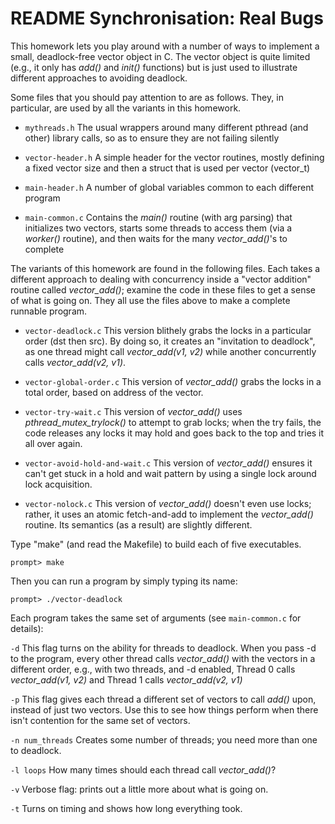 # README Synchronisation: Real Bugs

This homework lets you play around with a number of ways to implement a small,
deadlock-free vector object in C. The vector object is quite limited (e.g., it
only has *add()* and *init()* functions) but is just used to illustrate different
approaches to avoiding deadlock.

Some files that you should pay attention to are as follows. They, in
particular, are used by all the variants in this homework.

- `mythreads.h`
  The usual wrappers around many different pthread (and other) library calls,
  so as to ensure they are not failing silently

- `vector-header.h`
  A simple header for the vector routines, mostly defining a fixed vector size
  and then a struct that is used per vector (vector_t)

- `main-header.h`
  A number of global variables common to each different program

- `main-common.c`
  Contains the *main()* routine (with arg parsing) that initializes two vectors,
  starts some threads to access them (via a *worker()* routine), and then waits
  for the many *vector_add()*'s to complete

The variants of this homework are found in the following files. Each takes a
different approach to dealing with concurrency inside a "vector addition"
routine called *vector_add()*; examine the code in these files to get a sense of
what is going on. They all use the files above to make a complete runnable
program.

- `vector-deadlock.c`
  This version blithely grabs the locks in a particular order (dst then
  src). By doing so, it creates an "invitation to deadlock", as one thread
  might call *vector_add(v1, v2)* while another concurrently calls
  *vector_add(v2, v1)*.

- `vector-global-order.c`
  This version of *vector_add()* grabs the locks in a total order, based on
  address of the vector.

- `vector-try-wait.c`
  This version of *vector_add()* uses *pthread_mutex_trylock()* to attempt to grab
  locks; when the try fails, the code releases any locks it may hold and goes
  back to the top and tries it all over again.

- `vector-avoid-hold-and-wait.c`
  This version of *vector_add()* ensures it can't get stuck in a hold and wait
  pattern by using a single lock around lock acquisition.

- `vector-nolock.c`
  This version of *vector_add()* doesn't even use locks; rather, it uses an
  atomic fetch-and-add to implement the *vector_add()* routine. Its semantics
  (as a result) are slightly different.

Type "make" (and read the Makefile) to build each of five executables.

    prompt> make

Then you can run a program by simply typing its name:

    prompt> ./vector-deadlock

Each program takes the same set of arguments (see `main-common.c` for details):

`-d`
   This flag turns on the ability for threads to deadlock.
   When you pass -d to the program, every other thread calls *vector_add()*
   with the vectors in a different order, e.g., with two threads, and -d enabled,
   Thread 0 calls *vector_add(v1, v2)* and Thread 1 calls *vector_add(v2, v1)*

`-p`
   This flag gives each thread a different set of vectors to call *add()*
   upon, instead of just two vectors. Use this to see how things perform
   when there isn't contention for the same set of vectors.

`-n num_threads`
   Creates some number of threads; you need more than one to deadlock.

`-l loops`
   How many times should each thread call *vector_add()*?

`-v`
   Verbose flag: prints out a little more about what is going on.

`-t`
   Turns on timing and shows how long everything took.
